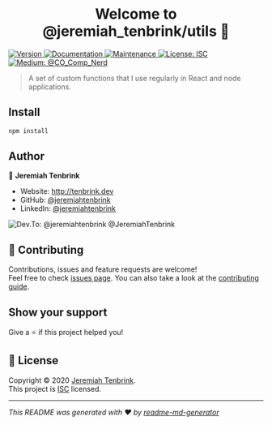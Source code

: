 <h1 align="center">Welcome to @jeremiah_tenbrink/utils 👋</h1>
<p>
  <a href="https://www.npmjs.com/package/@jeremiah_tenbrink/utils" target="_blank">
    <img alt="Version" src="https://img.shields.io/npm/v/@jeremiah_tenbrink/utils.svg">
  </a>
  <a href="https://github.com/jeremiahtenbrink/utils#readme" target="_blank">
    <img alt="Documentation" src="https://img.shields.io/badge/documentation-yes-brightgreen.svg" />
  </a>
  <a href="https://github.com/jeremiahtenbrink/utils/graphs/commit-activity" target="_blank">
    <img alt="Maintenance" src="https://img.shields.io/badge/Maintained%3F-yes-green.svg" />
  </a>
  <a href="https://github.com/jeremiahtenbrink/utils/blob/master/LICENSE" target="_blank">
    <img alt="License: ISC" src="https://img.shields.io/github/license/jeremiahtenbrink/@jeremiah_tenbrink/utils" />
  </a>

  <a href="https://dev.to/@CO_Comp_Nerd" target="_blank">
    <img alt="Medium: @CO_Comp_Nerd" src="https://img.shields.io
    /twitter/follow/@CO_Comp_Nerd.svg?style=social" />
  </a>
</p>

> A set of custom functions that I use regularly in React and node applications.

## Install

```sh
npm install
```

## Author

👤 **Jeremiah Tenbrink**

* Website: http://tenbrink.dev
* GitHub: [@jeremiahtenbrink](https://github.com/jeremiahtenbrink)
* LinkedIn: [@jeremiahtenbrink](https://linkedin.com/in/jeremiahtenbrink)

<img alt="Dev.To: @jeremiahtenbrink" src="https://raw.githubusercontent.com/jeremiahtenbrink/utils/master/theme/assets/images/devTo.svg"/>
<text id="devToText" fill="white" xml:space="preserve" style="white-space
: pre" font-family="Roboto" font-size="9" font-weight="bold" letter-spacing
="0em"><tspan x="26.5194" y="10.4674">@JeremiahTenbrink</tspan></text>


## 🤝 Contributing

Contributions, issues and feature requests are welcome!<br />Feel free to check [issues page](https://github.com/jeremiahtenbrink/utils/issues). You can also take a look at the [contributing guide](https://github.com/jeremiahtenbrink/utils/blob/master/CONTRIBUTING.md).

## Show your support

Give a ⭐️ if this project helped you!

## 📝 License

Copyright © 2020 [Jeremiah Tenbrink](https://github.com/jeremiahtenbrink).<br />
This project is [ISC](https://github.com/jeremiahtenbrink/utils/blob/master/LICENSE) licensed.

***
_This README was generated with ❤️ by [readme-md-generator](https://github.com/kefranabg/readme-md-generator)_
